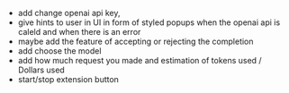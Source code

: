 - add change openai api key, 
- give hints to user in UI in form of styled popups when the openai api is caleld and when there is an error
- maybe add the feature of accepting or rejecting the completion
- add choose the model 
- add how much request you made and estimation of tokens used / Dollars used 
- start/stop extension button 

